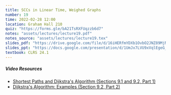 ```yaml
---
title: SCCs in Linear Time, Weighed Graphs
number: 19
time: 2022-02-28 12:00
location: Graham Hall 210
quiz: "https://forms.gle/bA21TsRXFUqzzb6d7"
notes: "assets/lectures/lecture19.pdf"
notes_source: "assets/lectures/lecture19.tex"
slides_pdf: "https://drive.google.com/file/d/16iHERfmYDXb1OvbO2JNZ89MjN3XR79fr/view?usp=sharing"
slides_ppt: "https://docs.google.com/presentation/d/1UmJx7LVU9xVqlEgeG_F1NqemOE_UapNet0aNapHAw0I/edit?usp=sharing"
textbook: CLRS 24.1
---
```


##### Video Resources
- [Shortest Paths and Dijkstra's Algorithm (Sections 9.1 and 9.2, Part 1)](https://www.youtube.com/watch?v=jRlNVmRjdRk&list=PLEGCF-WLh2RJ5W-pt-KE9GUArTDzVwL1P&index=12)
- [Dijkstra's Algorithm: Examples (Section 9.2, Part 2)](https://www.youtube.com/watch?v=ahYhIzLklYo&list=PLEGCF-WLh2RJ5W-pt-KE9GUArTDzVwL1P&index=13)